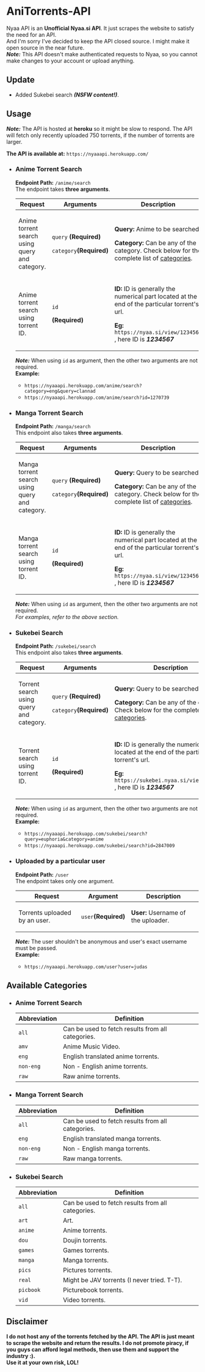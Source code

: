 # AniTorrents-API
Nyaa API is an **Unofficial Nyaa.si API**. It just scrapes the website to satisfy the need for an API.\
And I'm sorry I've decided to keep the API closed source. I might make it open source in the near future. \
***Note:*** This API doesn't make authenticated requests to Nyaa, so you cannot make changes to your account or upload anything.

## Update
 - Added Sukebei search ***(NSFW content!)***.

## Usage
***Note:*** The API is hosted at **heroku** so it might be slow to respond. The API will fetch only recently uploaded 750 torrents, if the number of torrents are larger.

**The API is available at:** ```https://nyaaapi.herokuapp.com/```

- ### Anime Torrent Search
  **Endpoint Path:** ```/anime/search```\
  The endpoint takes **three arguments**.
  
  | **Request** | **Arguments** | **Description** |
  | ------| ------| ------ |
  | <p>Anime torrent search using query and category.</p> | <p> ```query``` **(Required)**</p><p>```category```**(Required)**</p> | <p>**Query:** Anime to be searched.</p><p>**Category:** Can be any of the category. Check below for the complete list of <a href="https://github.com/Vivek-Kolhe/AniTorrents-API/blob/main/README.md#anime-torrent-search-1">categories</a>. </p> |
  | <p>Anime torrent search using torrent ID.</p> | <p> ```id``` </p> **(Required)**</p> | <p>**ID:** ID is generally the numerical part located at the end of the particular torrent's url.</p><p>**Eg:** ```https://nyaa.si/view/1234567 ```, here ID is ***1234567***</p> |
  
  ***Note:*** When using ```id``` as argument, then the other two arguments are not required.\
  **Example:**
  - ```https://nyaaapi.herokuapp.com/anime/search?category=eng&query=clannad```
  - ```https://nyaaapi.herokuapp.com/anime/search?id=1270739```
  
- ### Manga Torrent Search
  **Endpoint Path:** ```/manga/search```\
  This endpoint also takes **three arguments**.
  
  | **Request** | **Arguments** | **Description** |
  | ------| ------| ------ |
  | <p>Manga torrent search using query and category.</p> | <p> ```query``` **(Required)**</p><p>```category```**(Required)**</p> | <p>**Query:** Query to be searched.</p><p>**Category:** Can be any of the category. Check below for the complete list of <a href="https://github.com/Vivek-Kolhe/AniTorrents-API/blob/main/README.md#manga-torrent-search-1">categories</a>. </p> |
  | <p>Manga torrent search using torrent ID.</p> | <p> ```id``` </p> **(Required)**</p> | <p>**ID:** ID is generally the numerical part located at the end of the particular torrent's url.</p><p>**Eg:** ```https://nyaa.si/view/1234567 ```, here ID is ***1234567***</p> |
  
  ***Note:*** When using ```id``` as argument, then the other two arguments are not required.\
  *For examples, refer to the above section.*
 
 - ### Sukebei Search
   **Endpoint Path:** ```/sukebei/search```\
   This endpoint also takes **three arguments**.
  
   | **Request** | **Arguments** | **Description** |
   | ------| ------| ------ |
   | <p>Torrent search using query and category.</p> | <p> ```query``` **(Required)**</p><p>```category```**(Required)**</p> | <p>**Query:** Query to be searched.</p><p>**Category:** Can be any of the category. Check below for the complete list of <a href="https://github.com/Vivek-Kolhe/AniTorrents-API/blob/main/README.md#sukebei-search-1">categories</a>. </p> |
   | <p>Torrent search using torrent ID.</p> | <p> ```id``` </p> **(Required)**</p> | <p>**ID:** ID is generally the numerical part located at the end of the particular torrent's url.</p><p>**Eg:** ```https://sukebei.nyaa.si/view/1234567 ```, here ID is ***1234567***</p> |
  
   ***Note:*** When using ```id``` as argument, then the other two arguments are not required.\
   **Example:**
   - ```https://nyaaapi.herokuapp.com/sukebei/search?query=euphoria&category=anime```
   - ```https://nyaaapi.herokuapp.com/sukebei/search?id=2847009```
 
 - ### Uploaded by a particular user
   **Endpoint Path:** ```/user```\
   The endpoint takes only one argument.
   
   | **Request** | **Argument** | **Description** |
   | ------| ------| ------ |
   | <p>Torrents uploaded by an user.</p> | <p>```user```**(Required)**</p> | <p>**User:** Username of the uploader.</p> |
   
   ***Note:*** The user shouldn't be anonymous and user's exact username must be passed.\
   **Example:**
   - ```https://nyaaapi.herokuapp.com/user?user=judas```

## Available Categories
- ### Anime Torrent Search
  | **Abbreviation** | **Definition** |
  |---------|---------|
  | ```all``` | Can be used to fetch results from all categories. |
  | ```amv``` | Anime Music Video. |
  | ```eng``` | English translated anime torrents. |
  | ```non-eng``` | Non - English anime torrents. |
  | ```raw``` | Raw anime torrents. |

- ### Manga Torrent Search
  | **Abbreviation** | **Definition** |
  |---------|---------|
  | ```all``` | Can be used to fetch results from all categories. |
  | ```eng``` | English translated manga torrents. |
  | ```non-eng``` | Non - English manga torrents. |
  | ```raw``` | Raw manga torrents. |

- ### Sukebei Search
  | **Abbreviation** | **Definition** |
  |---------|---------|
  | ```all``` | Can be used to fetch results from all categories. |
  | ```art``` | Art. |
  | ```anime``` | Anime torrents. |
  | ```dou``` | Doujin torrents. |
  | ```games``` | Games torrents. |
  | ```manga``` | Manga torrents. |
  | ```pics``` | Pictures torrents. |
  | ```real``` | Might be JAV torrents (I never tried. T-T). |
  | ```picbook``` | Picturebook torrents. |
  | ```vid``` | Video torrents. |

## Disclaimer
**I do not host any of the torrents fetched by the API. The API is just meant to scrape the website and return the results. I do not promote piracy, if you guys can afford legal methods, then use them and support the industry :).\
Use it at your own risk, LOL!**
